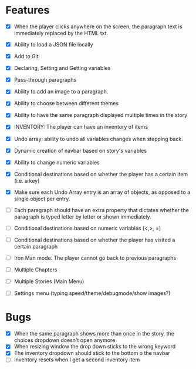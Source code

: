 
# Features

- [X] When the player clicks anywhere on the screen, the paragraph text is immediately replaced by the HTML txt.
- [X] Ability to load a JSON file locally
- [X] Add to Git
- [X] Declaring, Setting and Getting variables
- [X] Pass-through paragraphs
- [X] Ability to add an image to a paragraph.
- [X] Ability to choose between different themes
- [X] Ability to have the same paragraph displayed multiple times in the story
- [X] INVENTORY: The player can have an inventory of items
- [X] Undo array: ability to undo all variables changes when stepping back.
- [X] Dynamic creation of navbar based on story's variables
- [X] Ability to change numeric variables
- [X] Conditional destinations based on whether the player has a certain item (i.e. a key)
- [X] Make sure each Undo Array entry is an array of objects, as opposed to a single object per entry.
- [ ] Each paragraph should have an extra property that dictates whether the paragraph is typed letter by letter or shown immediately.

- [ ] Conditional destinations based on numeric variables (<,>, =)
- [ ] Conditional destinations based on whether the player has visited a certain paragraph

- [ ] Iron Man mode. The player cannot go back to previous paragraphs
- [ ] Multiple Chapters
- [ ] Multiple Stories (Main Menu)
- [ ] Settings menu (typing speed/theme/debugmode/show images?)

# Bugs

- [X] When the same paragraph shows more than once in the story, the choices dropdown doesn't open anymore
- [X] When resizing window the drop down sticks to the wrong keyword
- [X] The inventory dropdown should stick to the bottom o the navbar
- [ ] Inventory resets when I get a second inventory item